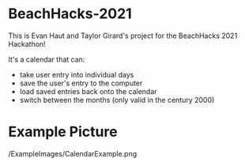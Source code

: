 # BeachHacks-2021
This is Evan Haut and Taylor Girard's project for the BeachHacks 2021 Hackathon!

It's a calendar that can:
* take user entry into individual days
* save the user's entry to the computer
* load saved entries back onto the calendar
* switch between the months (only valid in the century 2000)

# Example Picture
/ExampleImages/CalendarExample.png
